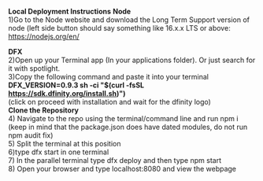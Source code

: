**Local Deployment Instructions**
**Node**
<br/>
1)Go to the Node website and download the Long Term Support version of node (left side button should say something like 16.x.x LTS or above:
https://nodejs.org/en/ <br/>


**DFX**<br/>
2)Open up your Terminal app (In your applications folder). Or just search for it with spotlight.
<br/>
3)Copy the following command and paste it into your terminal
<br/>
**DFX_VERSION=0.9.3 sh -ci "$(curl -fsSL https://sdk.dfinity.org/install.sh)")**
<br/>
(click on proceed with installation and wait for the dfinity logo)
<br/>
**Clone the Repository**
<br/>
4) Navigate to the repo using the terminal/command line and run npm i (keep in mind that the package.json does have dated modules, do not run npm audit fix)
<br/>
5)  Split the terminal at this position
<br/>
6)type dfx start in one terminal
<br/>
7) In the parallel terminal type dfx deploy and then type npm start
<br/>
8) Open your browser and type localhost:8080 and view the webpage
<br/>
